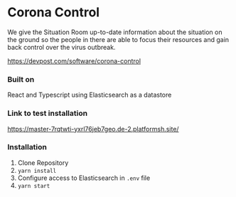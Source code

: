 # Corona Control

We give the Situation Room up-to-date information about the situation on the ground so the people in there are able to focus their resources and gain back control over the virus outbreak.

https://devpost.com/software/corona-control

### Built on
React and Typescript using Elasticsearch as a datastore

### Link to test installation

https://master-7rqtwti-yxrl76jeb7geo.de-2.platformsh.site/
 
### Installation

1. Clone Repository
1. `yarn install`
1. Configure access to Elasticsearch in `.env` file
1. `yarn start`